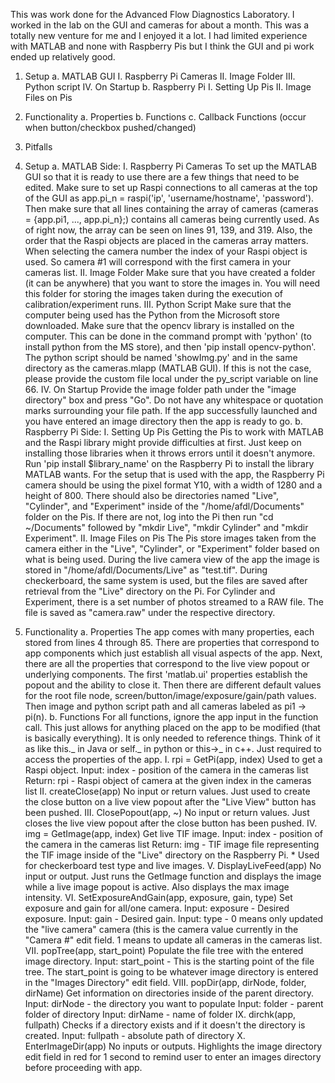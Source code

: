 This was work done for the Advanced Flow Diagnostics Laboratory. I worked in the lab on the GUI and cameras for about a month.
This was a totally new venture for me and I enjoyed it a lot. I had limited experience with MATLAB and none with Raspberry Pis 
but I think the GUI and pi work ended up relatively good. <br>

1. Setup
   a. MATLAB GUI
     I.   Raspberry Pi Cameras
     II.  Image Folder
     III. Python script
     IV.  On Startup
   b. Raspberry Pi
     I.   Setting Up Pis
     II.  Image Files on Pis
2. Functionality
   a. Properties
   b. Functions
   c. Callback Functions (occur when button/checkbox pushed/changed)
4. Pitfalls

1. Setup
   a. MATLAB Side:
     I. Raspberry Pi Cameras
        To set up the MATLAB GUI so that it is ready to use there are a few things that need to be edited. Make sure to set up Raspi
        connections to all cameras at the top of the GUI as app.pi_n = raspi('ip', 'username/hostname', 'password'). Then make sure that all lines
        containing the array of cameras (cameras = {app.pi1, ..., app.pi_n};) contains all cameras being currently used. As of right now,
        the array can be seen on lines 91, 139, and 319. Also, the order that the Raspi objects are placed in the cameras array matters.
        When selecting the camera number the index of your Raspi object is used. So camera #1 will correspond with the first camera in your cameras list.
     II. Image Folder
        Make sure that you have created a folder (it can be anywhere) that you want to store the images in. You will need this folder for storing
        the images taken during the execution of calibration/experiment runs.
     III. Python Script
         Make sure that the computer being used has the Python from the Microsoft store downloaded. Make sure that the opencv library is installed on
         the computer. This can be done in the command prompt with 'python' (to install python from the MS store), and then 'pip install opencv-python'.
         The python script should be named 'showImg.py' and in the same directory as the cameras.mlapp (MATLAB GUI). If this is not the case, please provide
         the custom file local under the py_script variable on line 66.
     IV. On Startup
         Provide the image folder path under the "image directory" box and press "Go". Do not have any whitespace or quotation marks surrounding your file
         path. If the app successfully launched and you have entered an image directory then the app is ready to go.
  b. Raspberry Pi Side:
    I. Setting Up Pis
       Getting the Pis to work with MATLAB and the Raspi library might provide difficulties at first. Just keep on installing those libraries when it throws
       errors until it doesn't anymore. Run 'pip install $library_name' on the Raspberry Pi to install the library MATLAB wants. For the setup that is used with
       the app, the Raspberry Pi camera should be using the pixel format Y10, with a width of 1280 and a height of 800. There should also be directories named "Live",
       "Cylinder", and "Experiment" inside of the "/home/afdl/Documents" folder on the Pis. If there are not, log into the Pi then run "cd ~/Documents" followed by
       "mkdir Live", "mkdir Cylinder" and "mkdir Experiment".
   II. Image Files on Pis
       The Pis store images taken from the camera either in the "Live", "Cylinder", or "Experiment" folder based on what is being used. During the live camera
       view of the app the image is stored in "/home/afdl/Documents/Live" as "test.tif". During checkerboard, the same system is used, but the files are saved
       after retrieval from the "Live" directory on the Pi. For Cylinder and Experiment, there is a set number of photos streamed to a RAW file. The file is saved
       as "camera.raw" under the respective directory.
   
2. Functionality
   a. Properties
       The app comes with many properties, each stored from lines 4 through 85. There are properties that correspond to app components which just establish all visual aspects
       of the app. Next, there are all the properties that correspond to the live view popout or underlying components. The first 'matlab.ui' properties establish the popout
       and the ability to close it. Then there are different default values for the root file node, screen/button/image/exposure/gain/path values. Then image and python
       script path and all cameras labeled as pi1 -> pi(n).
   b. Functions
       For all functions, ignore the app input in the function call. This just allows for anything placed on the app to be modified (that is basically everything). It is only
       needed to reference things. Think of it as like this._ in Java or self._ in python or this->_ in c++. Just required to access the properties of the app.
       I. rpi = GetPi(app, index)
           Used to get a Raspi object.
           Input: index - position of the camera in the cameras list
           Return: rpi - Raspi object of camera at the given index in the cameras list
       II. createClose(app)
           No input or return values. Just used to create the close button on a live view popout after the "Live View" button has been pushed.
       III. ClosePopout(app, ~)
           No input or return values. Just closes the live view popout after the close button has been pushed.
       IV. img = GetImage(app, index)
           Get live TIF image.
           Input: index - position of the camera in the cameras list
           Return: img - TIF image file representing the TIF image inside of the "Live" directory on the Raspberry Pi.
           * Used for checkerboard test type and live images.
       V. DisplayLiveFeed(app)
           No input or output. Just runs the GetImage function and displays the image while a live image popout is active. Also displays the max image intensity.
       VI. SetExposureAndGain(app, exposure, gain, type)
           Set exposure and gain for all/one camera.
           Input: exposure - Desired exposure.
           Input: gain - Desired gain.
           Input: type - 0 means only updated the "live camera" camera (this is the camera value currently in the "Camera #" edit field. 1 means to update all cameras in the cameras list.
       VII. popTree(app, start_point)
           Populate the file tree with the entered image directory.
           Input: start_point - This is the starting point of the file tree. The start_point is going to be whatever image directory is entered in the "Images Directory" edit field.
       VIII. popDir(app, dirNode, folder, dirName)
           Get information on directories inside of the parent directory.
           Input: dirNode - the directory you want to populate
           Input: folder - parent folder of directory
           Input: dirName - name of folder
       IX. dirchk(app, fullpath)
           Checks if a directory exists and if it doesn't the directory is created.
           Input: fullpath - absolute path of directory
       X. EnterImageDir(app)
           No inputs or outputs. Highlights the image directory edit field in red for 1 second to remind user to enter an images directory before proceeding with app.
